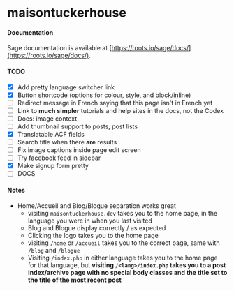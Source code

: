 # maisontuckerhouse

#### Documentation

Sage documentation is available at [https://roots.io/sage/docs/](https://roots.io/sage/docs/).

#### TODO

- [x] Add pretty language switcher link
- [x] Button shortcode (options for colour, style, and block/inline)
- [ ] Redirect message in French saying that this page isn't in French yet
- [ ] Link to **much simpler** tutorials and help sites in the docs, not the Codex
- [ ] Docs: image context
- [ ] Add thumbnail support to posts, post lists
- [x] Translatable ACF fields
- [ ] Search title when there **are** results
- [ ] Fix image captions inside page edit screen
- [ ] Try facebook feed in sidebar
- [x] Make signup form pretty
- [ ] DOCS

#### Notes

- Home/Accueil and Blog/Blogue separation works great
  - visiting `maisontuckerhouse.dev` takes you to the home page, in the language you were in when you last visited
  - Blog and Blogue display correctly / as expected
  - Clicking the logo takes you to the home page
  - visiting `/home` or `/accueil` takes you to the correct page, same with `/blog` and `/blogue`
  - Visiting `/index.php` in either language takes you to the home page for that language, but **visiting `/<lang>/index.php` takes you to a post index/archive page with no special body classes and the title set to the title of the most recent post**
